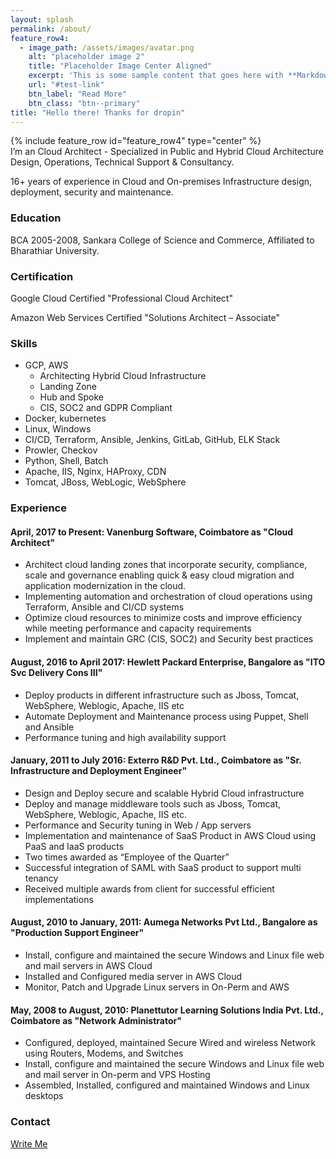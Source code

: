 ```yaml
---
layout: splash
permalink: /about/
feature_row4:
  - image_path: /assets/images/avatar.png
    alt: "placeholder image 2"
    title: "Placeholder Image Center Aligned"
    excerpt: 'This is some sample content that goes here with **Markdown** formatting. Centered with `type="center"`'
    url: "#test-link"
    btn_label: "Read More"
    btn_class: "btn--primary"
title: "Hello there! Thanks for dropin"
---
```

{% include feature_row id="feature_row4" type="center" %}
<br>
I’m an Cloud Architect - Specialized in Public and Hybrid Cloud Architecture Design, Operations, Technical Support & Consultancy. 

16+ years of experience in Cloud and On-premises Infrastructure design, deployment, security and maintenance.

### Education

BCA 2005-2008, Sankara College of Science and Commerce, Affiliated to Bharathiar University.

### Certification

Google Cloud Certified "Professional Cloud Architect" 

Amazon Web Services Certified "Solutions Architect – Associate"

### Skills

- GCP, AWS
  - Architecting Hybrid Cloud Infrastructure
  - Landing Zone
  - Hub and Spoke 
  - CIS, SOC2 and GDPR Compliant 
- Docker, kubernetes
- Linux, Windows
- CI/CD, Terraform, Ansible, Jenkins, GitLab, GitHub, ELK Stack
- Prowler, Checkov
- Python, Shell, Batch
- Apache, IIS, Nginx, HAProxy, CDN
- Tomcat, JBoss, WebLogic, WebSphere

### Experience

#### April, 2017 to Present: Vanenburg Software, Coimbatore as "Cloud Architect"

- Architect cloud landing zones that incorporate security, compliance, scale and governance enabling quick & easy cloud migration and application modernization in the cloud.
- Implementing automation and orchestration of cloud operations using Terraform, Ansible and CI/CD systems
- Optimize cloud resources to minimize costs and improve efficiency while meeting performance and capacity requirements
- Implement and maintain GRC (CIS, SOC2) and Security best practices

#### August, 2016 to April 2017: Hewlett Packard Enterprise, Bangalore as "ITO Svc Delivery Cons III"

- Deploy products in different infrastructure such as Jboss, Tomcat, WebSphere, Weblogic, Apache, IIS etc
- Automate Deployment and Maintenance process using Puppet, Shell and Ansible
- Performance tuning and high availability support

#### January, 2011 to July 2016: Exterro R&D Pvt. Ltd., Coimbatore as "Sr. Infrastructure and Deployment Engineer"

- Design and Deploy secure and scalable Hybrid Cloud infrastructure
- Deploy and manage middleware tools such as Jboss, Tomcat, WebSphere, Weblogic, Apache, IIS etc.
- Performance and Security tuning in Web / App servers
- Implementation and maintenance of SaaS Product in AWS Cloud using PaaS and IaaS products
- Two times awarded as “Employee of the Quarter”
- Successful integration of SAML with SaaS product to support multi tenancy
- Received multiple awards from client for successful efficient implementations

#### August, 2010 to January, 2011: Aumega Networks Pvt Ltd., Bangalore as "Production Support Engineer"

- Install, configure and maintained the secure Windows and Linux file web and mail servers in AWS Cloud
- Installed and Configured media server in AWS Cloud
- Monitor, Patch and Upgrade Linux servers in On-Perm and AWS

#### May, 2008 to August, 2010: Planettutor Learning Solutions India Pvt. Ltd., Coimbatore as "Network Administrator"

- Configured, deployed, maintained Secure Wired and wireless Network using Routers, Modems, and Switches
- Install, configure and maintained the secure Windows and Linux file web and mail server in On-perm and VPS Hosting
- Assembled, Installed, configured and maintained Windows and Linux desktops



### Contact
 [Write Me](mailto:thiyagarajan.karuppaiah@gmail.com)

